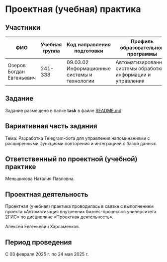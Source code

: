 # Проектная (учебная) практика

## Участники

| ФИО | Учебная группа | Код направления подготовки | Профиль образовательной программы |
|-|-|-|-|
| Озеров Богдан Евгеньевич |241-338|09.03.02 Информационные системы и технологии|Автоматизированные системы обработки информации и управления|



## Задание

Задание размещено в папке **task** в файле [README.md](task/README.md).

## Вариативная часть задания

Тема: Разработка Telegram-бота для управления напоминаниями с расширенными функциями повторения и интеграцией с базой данных.

## Ответственный по проектной (учебной) практике

Меньшикова Наталия Павловна.

## Проектная деятельность

Проектная (учебная) практика проводилась в связке с выполнением проекта «Автоматизация внутренних бизнес-процессов университета. 2ГИС» по дисциплине «Проектная деятельность».

Алексей Евгеньевич Харламенков.

## Период проведения

С 03 февраля 2025 г. по 24 мая 2025 г.
